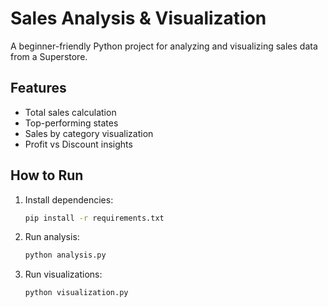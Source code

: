 
# Sales Analysis & Visualization    
       
A beginner-friendly Python project for analyzing and visualizing sales data from a Superstore.
       
## Features  
- Total sales calculation
- Top-performing states 
- Sales by category visualization
- Profit vs Discount insights

## How to Run

1. Install dependencies:
   ```bash
   pip install -r requirements.txt

2. Run analysis:

   ```bash
   python analysis.py
3. Run visualizations:

   ```bash
   python visualization.py

